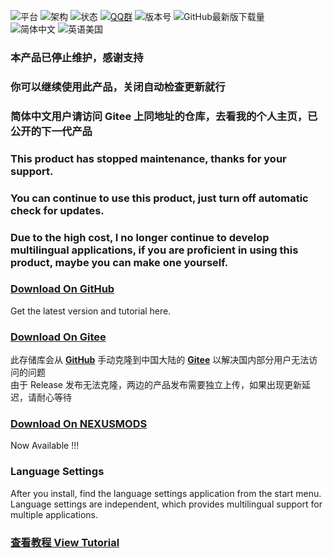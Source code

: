 ![平台](https://img.shields.io/badge/平台-.NET%20Framework%204.8-red?style=flat-square)
![架构](https://img.shields.io/badge/架构-x64-red?style=flat-square)
![状态](https://img.shields.io/badge/状态-停止维护-red?style=flat-square)
[![QQ群](https://img.shields.io/badge/QQ%20群-789743581-blue?style=flat-square)](https://jq.qq.com/?_wv=1027&k=HkRRE5c0)
![版本号](https://img.shields.io/github/v/release/Lake1059/SMUI-PRO-20?label=GitHub%20Release&style=flat-square)
![GitHub最新版下载量](https://img.shields.io/github/downloads/Lake1059/SMUI-PRO-20/latest/total?label=Downloads&style=flat-square)  
![简体中文](https://img.shields.io/badge/简体中文-原生支持-brightgreen?style=flat-square)
![英语美国](https://img.shields.io/badge/English-Available-brightgreen?style=flat-square)

### 本产品已停止维护，感谢支持  
### 你可以继续使用此产品，关闭自动检查更新就行  
### 简体中文用户请访问 Gitee 上同地址的仓库，去看我的个人主页，已公开的下一代产品

### This product has stopped maintenance, thanks for your support.  
### You can continue to use this product, just turn off automatic check for updates.
### Due to the high cost, I no longer continue to develop multilingual applications, if you are proficient in using this product, maybe you can make one yourself.

### [Download On GitHub](https://github.com/Lake1059/SMUI-PRO-20/releases)  
Get the latest version and tutorial here. 

### [Download On Gitee](https://gitee.com/Lake1059/SMUI-PRO-20/releases)
此存储库会从 **[GitHub](https://github.com/Lake1059/SMUI-PRO-20)** 手动克隆到中国大陆的 **[Gitee](https://gitee.com/Lake1059/SMUI-PRO-20)** 以解决国内部分用户无法访问的问题  
由于 Release 发布无法克隆，两边的产品发布需要独立上传，如果出现更新延迟，请耐心等待

### [Download On NEXUSMODS](https://www.nexusmods.com/stardewvalley/mods/5768)
Now Available !!!

### Language Settings
After you install, find the language settings application from the start menu.  
Language settings are independent, which provides multilingual support for multiple applications.

### [查看教程 View Tutorial](教程%20Tutorials%20(CHS%2BENG))
